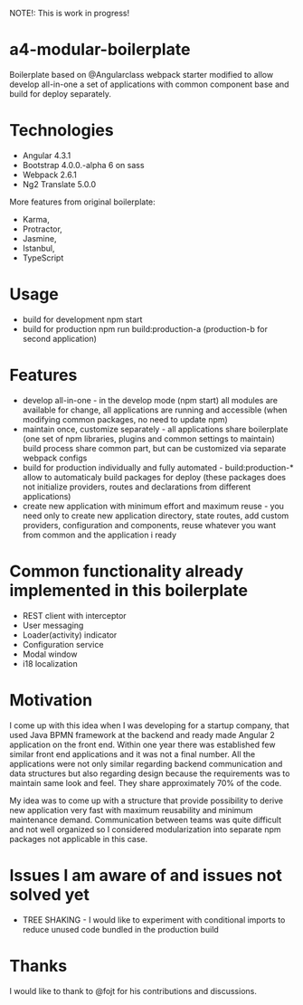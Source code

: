NOTE!: This is work in progress!

# a4-modular-boilerplate
Boilerplate based on @Angularclass webpack starter modified to allow develop all-in-one a set of applications with common 
component base and build for deploy separately.

# Technologies
* Angular 4.3.1
* Bootstrap 4.0.0.-alpha 6 on sass
* Webpack 2.6.1
* Ng2 Translate 5.0.0

More features from original boilerplate:
* Karma, 
* Protractor, 
* Jasmine, 
* Istanbul, 
* TypeScript

# Usage
* build for development npm start
* build for production npm run build:production-a (production-b for second application) 

# Features
* develop all-in-one - in the develop mode (npm start) all modules are available for change, all applications are running 
and accessible (when modifying common packages, no need to update npm) 
* maintain once, customize separately - all applications share boilerplate (one set of npm 
 libraries, plugins and common settings to maintain) build process share common part, but can be customized via separate 
 webpack configs
* build for production individually and fully automated - build:production-* allow to automaticaly build packages for deploy (these 
packages does not initialize providers, routes and declarations from different applications)
* create new application with minimum effort and maximum reuse - you need only to create new application directory, state routes, add custom providers, 
configuration and components, reuse whatever you want from common and the application i ready

# Common functionality already implemented in this boilerplate
* REST client with interceptor
* User messaging
* Loader(activity) indicator
* Configuration service
* Modal window
* i18 localization

# Motivation
I come up with this idea when I was developing for a startup company, that used Java BPMN framework 
at the backend and ready made Angular 2 application on the front end. Within one year there was 
established few similar front end applications and it was not a final number. All the applications were not only similar 
regarding backend communication and data structures but also regarding design because the requirements was to maintain 
same look and feel. They share approximately 70% of the code.

My idea was to come up with a structure that provide possibility to derive new application very fast with maximum 
reusability and minimum maintenance demand. Communication between teams was quite difficult and not well organized so I 
considered modularization into separate npm packages not applicable in this case. 
 

# Issues I am aware of and issues not solved yet
* TREE SHAKING - I would like to experiment with conditional imports to reduce unused code bundled in the production build

# Thanks 
I would like to thank to @fojt for his contributions and discussions.